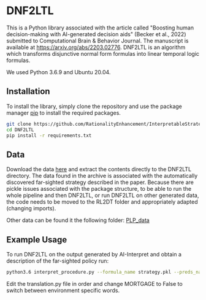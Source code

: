 # DNF2LTL

This is a Python library associated with the article called "Boosting human decision-making with AI-generated decision aids" (Becker et al., 2022) submitted to Computational Brain & Behavior Journal. The manuscript is available at https://arxiv.org/abs/2203.02776. DNF2LTL is an algorithm which transforms disjunctive normal form formulas into linear temporal logic formulas.

We used Python 3.6.9 and Ubuntu 20.04.

## Installation

To install the library, simply clone the repository and use the package manager [pip](https://pip.pypa.io/en/stable/) to install the required packages.

```bash
git clone https://github.com/RationalityEnhancement/InterpretableStrategyDiscovery.git
cd DNF2LTL
pip install -r requirements.txt
```

## Data
Download the data [here](https://owncloud.tuebingen.mpg.de/index.php/s/WiSNpyqa7AMSoDd) and extract the contents directly to the DNF2LTL directory. The data found in the archive is associated with the automatically discovered far-sighted strategy described in the paper. Because there are pickle issues associated with the package structure, to be able to run the whole pipeline and then DNF2LTL, or run DNF2LTL on other generated data, the code needs to be moved to the RL2DT folder and appropriately adapted (changing imports).

Other data can be found it the following folder: [PLP_data](https://owncloud.tuebingen.mpg.de/index.php/s/jM8SfdJxsgXdLWb)

## Example Usage

To run DNF2LTL on the output generated by AI-Interpret and obtain a description of the far-sighted policy run:
```bash
python3.6 interpret_procedure.py --formula_name strategy.pkl --preds_name DSL.pkl --demos_name demos.pkl --path ./farsighted_strategy/
```
Edit the translation.py file in order and change MORTGAGE to False to switch between environment specific words.
